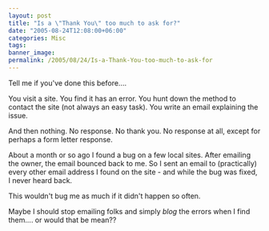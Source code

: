 ```yaml
---
layout: post
title: "Is a \"Thank You\" too much to ask for?"
date: "2005-08-24T12:08:00+06:00"
categories: Misc 
tags: 
banner_image: 
permalink: /2005/08/24/Is-a-Thank-You-too-much-to-ask-for
---
```


Tell me if you've done this before....

You visit a site. You find it has an error. You hunt down the method to contact the site (not always an easy task). You write an email explaining the issue. 

And then nothing. No response. No thank you. No response at all, except for perhaps a form letter response.

About a month or so ago I found a bug on a few local sites. After emailing the owner, the email bounced back to me. So I sent an email to (practically) every other email address I found on the site - and while the bug was fixed, I never heard back.

This wouldn't bug me as much if it didn't happen so often.

Maybe I should stop emailing folks and simply <i>blog</i> the errors when I find them.... or would that be mean??